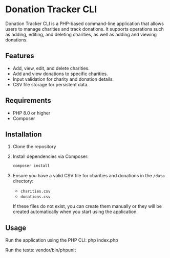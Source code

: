 # Donation Tracker CLI

Donation Tracker CLI is a PHP-based command-line application that allows users to manage charities and track donations.
It supports operations such as adding, editing, and deleting charities, as well as adding and viewing donations.

## Features

- Add, view, edit, and delete charities.
- Add and view donations to specific charities.
- Input validation for charity and donation details.
- CSV file storage for persistent data.

## Requirements

- PHP 8.0 or higher
- Composer

## Installation

1. Clone the repository

2. Install dependencies via Composer:

    ```bash
    composer install
    ```

3. Ensure you have a valid CSV file for charities and donations in the `/data` directory:

    - `charities.csv`
    - `donations.csv`

   If these files do not exist, you can create them manually or they will be created automatically when you start using
   the application.

## Usage

Run the application using the PHP CLI:
php index.php

Run the tests:
vendor/bin/phpunit